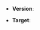 <!-- Which version of electron-builder are you using? -->
<!-- Please always try to use latest version before report. -->
* **Version**: 

<!-- Which version of electron-updater are you using (if applicable)? -->

<!-- What target are you building for? -->
* **Target**: 

<!-- Enter your issue details below this comment. -->
<!-- If you want, you can donate to increase issue priority (https://github.com/electron-userland/electron-builder/wiki/Donations) -->